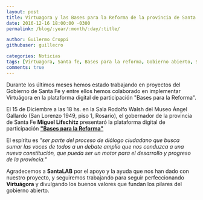 ```yaml
---
layout: post
title: Virtuagora y las Bases para la Reforma de la provincia de Santa Fe
date: 2016-12-16 18:00:00 -0300
permalink: /blog/:year/:month/:day/:title/

author: Guilermo Croppi
githubuser: guillecro

categories: Noticias
tags: [Virtuagora, Santa fe, Bases para la reforma, Gobierno abierto, SantaLAB]
comments: true
---
```


Durante los últimos meses hemos estado trabajando en proyectos del Gobierno de Santa Fe y entre ellos hemos colaborado en implementar Virtuágora en la plataforma digital de participación "Bases para la Reforma".

El 15 de Diciembre a las 18 hs. en la Sala Rodolfo Walsh del Museo Ángel Gallardo (San Lorenzo 1949, piso 1, Rosario), el gobernador de la provincia de Santa Fe **Miguel Lifschitz** presentaró la plataforma digital de participación **["Bases para la Reforma"](http://basesparalareforma.digital/)**

El espíritu es _"ser parte del proceso de diálogo ciudadano que busca sumar las voces de todos a un debate amplio que nos conduzca a una nueva constitución, que pueda ser un motor para el desarrollo y progreso de la provincia."_

Agradecemos a **SantaLAB** por el apoyo y la ayuda que nos han dado con nuestro proyecto, y seguiremos trabajando para seguir perfeccionando **Virtuágora** y divulgando los buenos valores que fundan los pilares del gobierno abierto.

